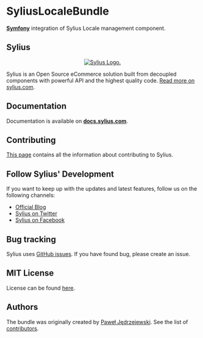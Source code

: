 SyliusLocaleBundle
==================

[**Symfony**](https://symfony.com) integration of Sylius Locale management component.

Sylius
------

<p align="center">
    <a href="https://sylius.com" target="_blank">
        <picture>
          <source media="(prefers-color-scheme: dark)" srcset="https://media.sylius.com/sylius-logo-800-dark.png">
          <source media="(prefers-color-scheme: light)" srcset="https://media.sylius.com/sylius-logo-800.png">
          <img alt="Sylius Logo." src="https://media.sylius.com/sylius-logo-800.png">
        </picture>
    </a>
</p>

Sylius is an Open Source eCommerce solution built from decoupled components with powerful API and the highest quality code. [Read more on sylius.com](https://sylius.com).

Documentation
-------------

Documentation is available on [**docs.sylius.com**](https://docs.sylius.com).

Contributing
------------

[This page](https://docs.sylius.com/en/latest/contributing/index.html) contains all the information about contributing to Sylius.

Follow Sylius' Development
--------------------------

If you want to keep up with the updates and latest features, follow us on the following channels:

* [Official Blog](https://sylius.com/blog)
* [Sylius on Twitter](https://twitter.com/Sylius)
* [Sylius on Facebook](https://facebook.com/SyliusEcommerce)

Bug tracking
------------

Sylius uses [GitHub issues](https://github.com/Sylius/Sylius/issues).
If you have found bug, please create an issue.

MIT License
-----------

License can be found [here](https://github.com/Sylius/Sylius/blob/master/LICENSE).

Authors
-------

The bundle was originally created by [Paweł Jędrzejewski](https://pjedrzejewski.com).
See the list of [contributors](https://github.com/Sylius/Sylius/contributors).
